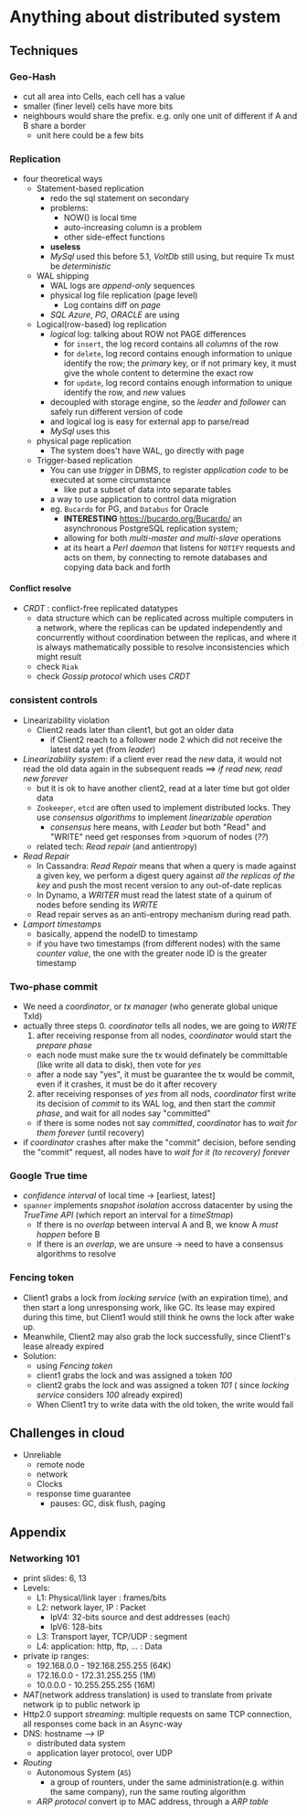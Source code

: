 # Anything about distributed system

## Techniques
### Geo-Hash
* cut all area into Cells, each cell has a value
* smaller (finer level) cells have more bits
* neighbours would share the prefix. e.g. only one unit of different if A and B share a border
  * unit here could be a few bits

### Replication
* four theoretical ways
  * Statement-based replication
    * redo the sql statement on secondary
    * problems:
      * NOW() is local time
      * auto-increasing column is a problem
      * other side-effect functions
    * **useless**
    * *MySql* used this before 5.1, *VoltDb* still using, but require Tx must be *deterministic*
  * WAL shipping
    * WAL logs are *append-only* sequences
    * physical log file replication (page level)
      * Log contains diff on *page*       
    * *SQL Azure*, *PG*, *ORACLE* are using
  * Logical(row-based) log replication
    * *logical* log: talking about ROW not PAGE differences  
      * for `insert`, the log record contains all *columns* of the row
      * for `delete`, log record contains enough information to unique identify the row; the *primary* key, or if not primary key, it must give the whole content to determine the exact row
      * for `update`, log record contains enough information to unique identify the row, and *new* values  
    * decoupled with storage engine, so the *leader* and *follower* can safely run different version of code
    * and logical log is easy for external app to parse/read
    * *MySql* uses this
  * physical page replication
    * The system does't have WAL, go directly with page  
  * Trigger-based replication
    * You can use *trigger* in DBMS, to register *application code* to be executed at some circumstance
      * like put a subset of data into separate tables
    * a way to use application to control data migration
    * eg. `Bucardo` for PG, and `Databus` for Oracle
      *  **INTERESTING** https://bucardo.org/Bucardo/  an asynchronous PostgreSQL replication system;
      * allowing for both *multi-master and multi-slave* operations
      * at its heart a *Perl daemon* that listens for `NOTIFY` requests and acts on them, by connecting to remote databases and copying data back and forth

#### Conflict resolve
* *CRDT* : conflict-free replicated datatypes
  *  data structure which can be replicated across multiple computers in a network, where the replicas can be updated independently and concurrently without coordination between the replicas, and where it is always mathematically possible to resolve inconsistencies which might result
  * check `Riak`
  * check *Gossip protocol* which uses *CRDT*

### consistent controls
* Linearizability violation
  * Client2 reads later than client1, but got an older data
    * if Client2 reach to a follower node 2 which did not receive the latest data yet (from *leader*)
* *Linearizability system*: if a client ever read the *new* data, it would not read the old data again in the subsequent reads ==> *if read new, read new forever*
  * but it is ok to have  another client2, read at a later time but got older data
  * `Zookeeper`, `etcd` are often used to implement distributed locks. They use *consensus algorithms* to implement *linearizable operation*
    * *consensus* here means, with *Leader* but both "Read" and "WRITE" need get responses from >quorum of nodes (*??*)
  * related tech: *Read repair* (and antientropy)
* *Read Repair*
  * In Cassandra: *Read Repair* means that when a query is made against a given key, we perform a digest query against *all the replicas of the key* and push the most recent version to any out-of-date replicas
  * In Dynamo, a *WRITER* must  read the latest state of a quirum of nodes before sending its *WRITE*
  * Read repair serves as an anti-entropy mechanism during read path.
* *Lamport timestamps*
  * basically, append the nodeID to timestamp
  * if you have two timestamps (from different nodes) with the same *counter value*, the one with the greater node ID is the greater timestamp  

### Two-phase commit
* We need a *coordinator*, or *tx manager* (who generate global unique TxId)
* actually three steps
  0. *coordinator* tells all nodes, we are going to *WRITE*
  1. after receiving response from all nodes, *coordinator* would start the *prepare phase*
    * each node must make sure the tx would definately be committable (like write all data to disk), then vote for *yes*
    * after a node say "yes", it must be guarantee the tx would be commit, even if it crashes, it must be do it after recovery
  2. after receiving responses of *yes* from all nods,  *coordinator* first write its decision of *commit* to its WAL log, and then start the *commit phase*, and wait for all nodes say "committed"
    * if there is some nodes not say *committed*,    *coordinator* has to *wait for them forever* (until recovery)
* if   *coordinator* crashes after make the "commit" decision, before sending the "commit" request, all nodes have to *wait for it (to recovery) forever*  

### Google True time
* *confidence interval* of local time -> [earliest, latest]
* `spanner` implements *snapshot isolation* accross datacenter by using the *TrueTime API* (which report an interval for a *timeStmap*)
  * If there is no *overlap* between interval A and B, we know A *must happen* before B
  * If there is an *overlap*, we are unsure -> need to have a consensus algorithms to resolve

###  Fencing token
* Client1 grabs a lock from *locking service* (with an expiration time), and then start a long unresponsing work, like GC. Its lease may expired during this time, but Client1 would still think he owns the lock after wake up.
* Meanwhile,  Client2 may also grab the lock successfully, since Client1's lease already expired
* Solution:
  * using *Fencing token*
  * client1 grabs the lock and was assigned a token *100*
  * client2 grabs the lock and was assigned a token *101* ( since *locking service* considers *100* already expired)
  * When Client1 try to write data with the old token, the write would fail

## Challenges in cloud
* Unreliable
  * remote node
  * network
  * Clocks
  * response time guarantee
    * pauses: GC, disk flush, paging

## Appendix

### Networking 101
* print slides: 6, 13
* Levels:
  * L1: Physical/link layer : frames/bits
  * L2: network layer, IP : Packet
    * IpV4: 32-bits source and dest addresses (each)
    * IpV6: 128-bits
  * L3: Transport layer, TCP/UDP : segment
  * L4: application: http, ftp, ... : Data
* private ip ranges:
  * 192.168.0.0 - 192.168.255.255 (64K)
  * 172.16.0.0  - 172.31.255.255  (1M)
  * 10.0.0.0    - 10.255.255.255  (16M)
* *NAT*(network address translation) is used to translate from private network ip to public network ip
* Http2.0 support *streaming*: multiple requests on same TCP connection, all responses come back in an Async-way
* DNS: hostname *-->* IP
  * distributed data system
  * application layer protocol, over UDP  
* *Routing*
  * Autonomous System (`AS`)
    * a group of rounters, under the same administration(e.g. within the same company), run the same routing algorithm
  * *ARP protocol* convert ip to MAC address, through a *ARP table*   
